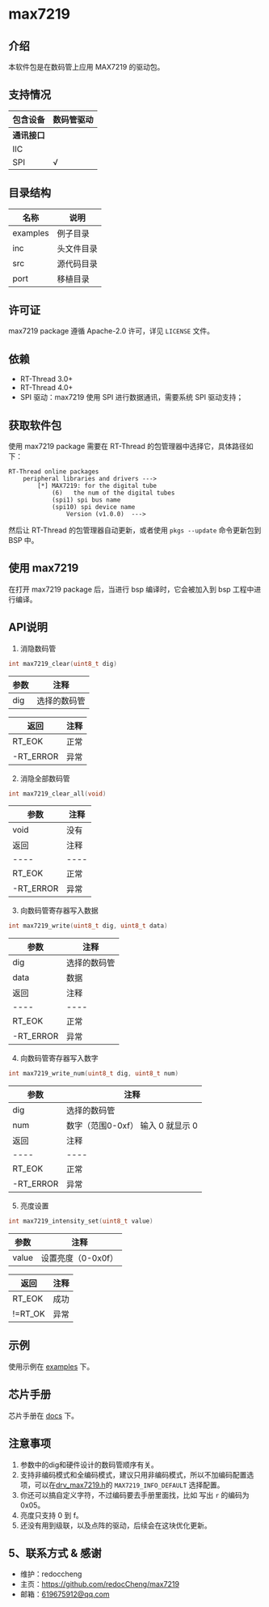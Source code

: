 # max7219

## 介绍

本软件包是在数码管上应用 MAX7219 的驱动包。

##  支持情况
| 包含设备         | 数码管驱动 |
| ---------------- | -------- |
| **通讯接口**     |          |
| IIC              |         |
| SPI              |  √        |

##  目录结构

| 名称 | 说明 |
| ---- | ---- |
| examples | 例子目录 |
| inc  | 头文件目录 |
| src  | 源代码目录 |
| port | 移植目录 |

##  许可证

max7219 package 遵循 Apache-2.0 许可，详见 `LICENSE` 文件。

## 依赖

- RT-Thread 3.0+
- RT-Thread 4.0+
- SPI 驱动：max7219 使用 SPI 进行数据通讯，需要系统 SPI 驱动支持；

## 获取软件包

使用 max7219 package 需要在 RT-Thread 的包管理器中选择它，具体路径如下：

```
RT-Thread online packages
    peripheral libraries and drivers --->
        [*] MAX7219: for the digital tube
            (6)   the num of the digital tubes                                                     
            (spi1) spi bus name                                                                     
            (spi10) spi device name                  
                Version (v1.0.0)  --->
```

然后让 RT-Thread 的包管理器自动更新，或者使用 `pkgs --update` 命令更新包到 BSP 中。

## 使用 max7219

在打开 max7219 package 后，当进行 bsp 编译时，它会被加入到 bsp 工程中进行编译。

## API说明

1. 消隐数码管

```C
int max7219_clear(uint8_t dig)
```

|参数|注释|
|----|----|
|dig|选择的数码管|

|返回|注释|
|----|----|
|RT_EOK|正常|
|-RT_ERROR|异常|

2. 消隐全部数码管

```C
int max7219_clear_all(void)
```

|参数|注释|
|----|----|
|void|没有|
|返回|注释|
|----|----|
|RT_EOK|正常|
|-RT_ERROR|异常|

3. 向数码管寄存器写入数据

```C
int max7219_write(uint8_t dig, uint8_t data)
```

|参数|注释|
|----|----|
|dig|选择的数码管|
|data|数据|
|返回|注释|
|----|----|
|RT_EOK|正常|
|-RT_ERROR|异常|

4. 向数码管寄存器写入数字

```C
int max7219_write_num(uint8_t dig, uint8_t num)
```

|参数|注释|
|----|----|
|dig|选择的数码管|
|num|数字（范围0-0xf） 输入 0 就显示 0|
|返回|注释|
|----|----|
|RT_EOK|正常|
|-RT_ERROR|异常|


5. 亮度设置

```C
int max7219_intensity_set(uint8_t value)
```

|参数|注释|
|----|----|
|value|设置亮度（0-0x0f）|

|返回|注释|
|----|----|
|RT_EOK|成功|
|!=RT_OK|异常|


## 示例

使用示例在 [examples](./examples) 下。

## 芯片手册

芯片手册在 [docs](./docs) 下。

## 注意事项

1. 参数中的dig和硬件设计的数码管顺序有关。
2. 支持非编码模式和全编码模式，建议只用非编码模式，所以不加编码配置选项，可以在[drv_max7219.h](./inc/drv_max7219.h)的 `MAX7219_INFO_DEFAULT` 选择配置。
3. 你还可以搞自定义字符，不过编码要去手册里面找，比如 写出 `r` 的编码为 0x05。
4. 亮度只支持 0 到 f。
5. 还没有用到级联，以及点阵的驱动，后续会在这块优化更新。

## 5、联系方式 & 感谢

* 维护：redoccheng
* 主页：<https://github.com/redocCheng/max7219>
* 邮箱：<619675912@qq.com>

